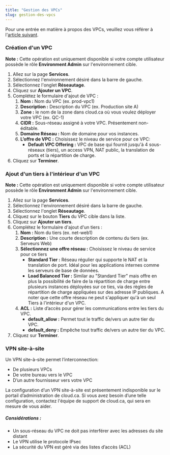 ```yaml
---
title: "Gestion des VPCs"
slug: gestion-des-vpcs
---
```



Pour une entrée en matière à propos des VPCs, veuillez vous référer à l'[article suivant](../basic-concepts/what-is-a-vpc.md).

### Création d'un VPC

**Note :** Cette opération est uniquement disponible si votre compte utilisateur possède le rôle **Environment Admin** sur l'environnement cible.

1. Allez sur la page **Services**.
1. Sélectionnez l'environnement désiré dans la barre de gauche.
1. Sélectionnez l'onglet **Réseautage**.
1. Cliquez sur **Ajouter un VPC**.
1. Complétez le formulaire d'ajout de VPC :
   1. **Nom :** Nom du VPC (ex. prod-vpc1)
   1. **Description :** Description du VPC (ex. Production site A)
   1. **Zone :** le nom de la zone dans cloud.ca où vous voulez déployer votre VPC (ex. QC-1)
   1. **CIDR :** Sous-réseau assigné à votre VPC. Présentement non-éditable.
   1. **Domaine Réseau :** Nom de domaine pour vos instances.
   1. **L’offre de VPC :** Choisissez le niveau de service pour ce VPC:
      - **Default VPC Offering :**  VPC de base qui fournit jusqu'à 4 sous-réseaux (tiers), un access VPN, NAT public, la translation de ports et la répartition de charge.
1. Cliquez sur **Terminer**.

### Ajout d'un tiers à l'intérieur d'un VPC

**Note :** Cette opération est uniquement disponible si votre compte utilisateur possède le rôle **Environment Admin** sur l'environnement cible.

1. Allez sur la page **Services**.
1. Sélectionnez l'environnement désiré dans la barre de gauche.
1. Sélectionnez l'onglet **Réseautage**.
1. Cliquez sur le bouton **Tiers** du VPC cible dans la liste.
1. Cliquez sur **Ajouter un tiers**.
1. Complétez le formulaire d'ajout d'un tiers :
   1. **Nom :** Nom du tiers (ex. net-web1)
   1. **Description :** Une courte description de contenu du tiers (ex. Serveurs Web)
   1. **Sélectionnez une offre réseau :** Choisissez le niveau de service pour ce tiers
      - **Standard Tier :**  Réseau régulier qui supporte le NAT et la translation de port. Idéal pour les applications internes comme les serveurs de base de données.
      - **Load Balanced Tier :**  Similar au "Standard Tier" mais offre en plus la possibilité de faire de la répartition de charge entre plusieurs instances déployées sur ce ties, via des règles de répartition de charge appliquées sur des adresse IP publiques. A noter que cette offre réseau ne peut s'appliquer qu'à un seul Tiers à l'intérieur d'un VPC.
   1. **ACL :** Liste d’accès pour gérer les communications entre les tiers du VPC.
      - **default_allow :**  Permet tout le traffic de/vers un autre tier du VPC.
      - **default_deny  :**  Empêche tout traffic de/vers un autre tier du VPC.
1. Cliquez sur **Terminer**.

### VPN site-à-site

Un VPN site-à-site permet l’interconnection:

   - De plusieurs VPCs
   - De votre bureau vers le VPC
   - D’un autre fournisseur vers votre VPC

La configuration d’un VPN site-à-site est présentement indisponible sur le portail d’administration de cloud.ca. Si vous avez besoin d’une telle configuration, contactez l'équipe de support de cloud.ca, qui sera en mesure de vous aider.

##### Considérations :

- Un sous-réseau du VPC ne doit pas interférer avec les adresses du site distant
- Le VPN utilise le protocole IPsec
- La sécurité du VPN est géré via des listes d’accès (ACL)
